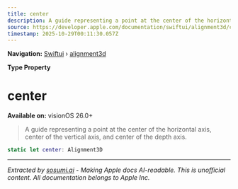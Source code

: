 ```yaml
---
title: center
description: A guide representing a point at the center of the horizontal axis, center of the vertical axis, and center of the depth axis.
source: https://developer.apple.com/documentation/swiftui/alignment3d/center
timestamp: 2025-10-29T00:11:30.057Z
---
```


**Navigation:** [Swiftui](/documentation/swiftui) › [alignment3d](/documentation/swiftui/alignment3d)

**Type Property**

# center

**Available on:** visionOS 26.0+

> A guide representing a point at the center of the horizontal axis, center of the vertical axis, and center of the depth axis.

```swift
static let center: Alignment3D
```

---

*Extracted by [sosumi.ai](https://sosumi.ai) - Making Apple docs AI-readable.*
*This is unofficial content. All documentation belongs to Apple Inc.*
